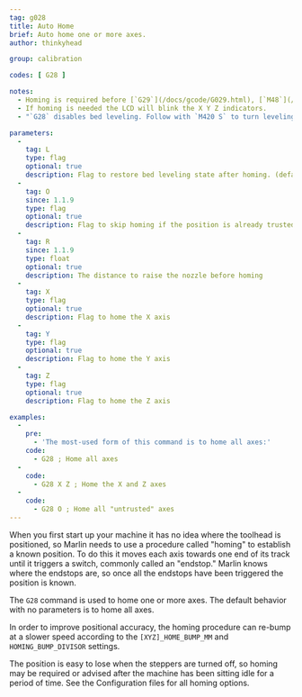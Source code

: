 ```yaml
---
tag: g028
title: Auto Home
brief: Auto home one or more axes.
author: thinkyhead

group: calibration

codes: [ G28 ]

notes:
  - Homing is required before [`G29`](/docs/gcode/G029.html), [`M48`](/docs/gcode/M048.html), and some other procedures.
  - If homing is needed the LCD will blink the X Y Z indicators.
  - "`G28` disables bed leveling. Follow with `M420 S` to turn leveling on, or use `ENABLE_LEVELING_AFTER_G28` to automatically keep leveling on after `G28`. Or you can use `RESTORE_LEVELING_AFTER_G28` if you want to restore the state before `G28`. In this case it stays disabled if it was disabled. It will be enabled again if it was enabled."

parameters:
  -
    tag: L
    type: flag
    optional: true
    description: Flag to restore bed leveling state after homing. (default `true`)
  -
    tag: O
    since: 1.1.9
    type: flag
    optional: true
    description: Flag to skip homing if the position is already trusted
  -
    tag: R
    since: 1.1.9
    type: float
    optional: true
    description: The distance to raise the nozzle before homing
  -
    tag: X
    type: flag
    optional: true
    description: Flag to home the X axis
  -
    tag: Y
    type: flag
    optional: true
    description: Flag to home the Y axis
  -
    tag: Z
    type: flag
    optional: true
    description: Flag to home the Z axis

examples:
  -
    pre:
      - 'The most-used form of this command is to home all axes:'
    code:
      - G28 ; Home all axes
  -
    code:
      - G28 X Z ; Home the X and Z axes
  -
    code:
      - G28 O ; Home all "untrusted" axes
---
```


When you first start up your machine it has no idea where the toolhead is positioned, so Marlin needs to use a procedure called "homing" to establish a known position. To do this it moves each axis towards one end of its track until it triggers a switch, commonly called an "endstop." Marlin knows where the endstops are, so once all the endstops have been triggered the position is known.

The `G28` command is used to home one or more axes. The default behavior with no parameters is to home all axes.

In order to improve positional accuracy, the homing procedure can re-bump at a slower speed according to the `[XYZ]_HOME_BUMP_MM` and `HOMING_BUMP_DIVISOR` settings.

The position is easy to lose when the steppers are turned off, so homing may be required or advised after the machine has been sitting idle for a period of time. See the Configuration files for all homing options.
